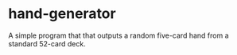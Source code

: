 # hand-generator

A simple program that that outputs a random five-card hand from a standard 52-card deck.

